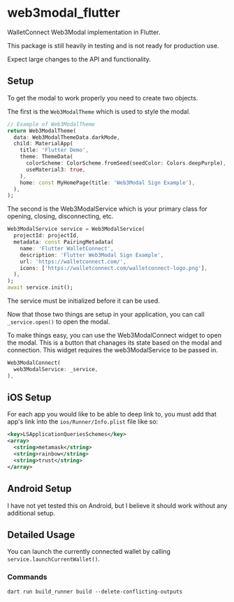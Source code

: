 # web3modal_flutter

WalletConnect Web3Modal implementation in Flutter.

This package is still heavily in testing and is not ready for production use.

Expect large changes to the API and functionality.

## Setup

To get the modal to work properly you need to create two objects.

The first is the `Web3ModalTheme` which is used to style the modal.

```dart
// Example of Web3ModalTheme
return Web3ModalTheme(
  data: Web3ModalThemeData.darkMode,
  child: MaterialApp(
    title: 'Flutter Demo',
    theme: ThemeData(
      colorScheme: ColorScheme.fromSeed(seedColor: Colors.deepPurple),
      useMaterial3: true,
    ),
    home: const MyHomePage(title: 'Web3Modal Sign Example'),
  ),
);
```

The second is the Web3ModalService which is your primary class for opening, closing, disconnecting, etc.

```dart
Web3ModalService service = Web3ModalService(
  projectId: projectId, 
  metadata: const PairingMetadata(
    name: 'Flutter WalletConnect',
    description: 'Flutter Web3Modal Sign Example',
    url: 'https://walletconnect.com/',
    icons: ['https://walletconnect.com/walletconnect-logo.png'],
  ),
);
await service.init();
```

The service must be initialized before it can be used.

Now that those two things are setup in your application, you can call `_service.open()` to open the modal.

To make things easy, you can use the Web3ModalConnect widget to open the modal.
This is a button that chanages its state based on the modal and connection.
This widget requires the web3ModalService to be passed in.

```dart
Web3ModalConnect(
  web3ModalService: _service,
),
```

## iOS Setup

For each app you would like to be able to deep link to, you must add that app's link into the `ios/Runner/Info.plist` file like so:

```xml
<key>LSApplicationQueriesSchemes</key>
<array>
  <string>metamask</string>
  <string>rainbow</string>
  <string>trust</string>
</array>
```

## Android Setup

I have not yet tested this on Android, but I believe it should work without any additional setup.

## Detailed Usage

You can launch the currently connected wallet by calling `service.launchCurrentWallet()`.

### Commands

`dart run build_runner build --delete-conflicting-outputs`


